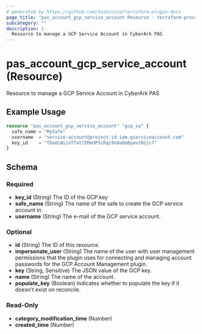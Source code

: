 ```yaml
---
# generated by https://github.com/hashicorp/terraform-plugin-docs
page_title: "pas_account_gcp_service_account Resource - terraform-provider-pas"
subcategory: ""
description: |-
  Resource to manage a GCP Service Account in CyberArk PAS
---
```


# pas_account_gcp_service_account (Resource)

Resource to manage a GCP Service Account in CyberArk PAS

## Example Usage

```terraform
resource "pas_account_gcp_service_account" "gcp_sa" {
  safe_name = "MySafe"
  username  = "service-account@project-id.iam.gserviceaccount.com"
  key_id    = "fOaULWiinTfatlEMeUPScRqi9n0oQmBywvtN3jc7"
}
```

<!-- schema generated by tfplugindocs -->
## Schema

### Required

- **key_id** (String) The ID of the GCP key
- **safe_name** (String) The name of the safe to create the GCP service account in.
- **username** (String) The e-mail of the GCP service account.

### Optional

- **id** (String) The ID of this resource.
- **impersonate_user** (String) The name of the user with user management permissions that the plugin uses for connecting and managing account passwords for the GCP Account Management plugin.
- **key** (String, Sensitive) The JSON value of the GCP key.
- **name** (String) The name of the account.
- **populate_key** (Boolean) Indicates whether to populate the key if it doesn't exist on reconcile.

### Read-Only

- **category_modification_time** (Number)
- **created_time** (Number)



